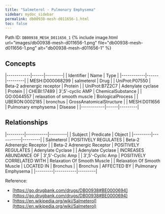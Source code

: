 ```yaml
---
title: "Salmeterol - Pulmonary Emphysema"
sidebar: mydoc_sidebar
permalink: db00938-mesh-d011656-1.html
toc: false 
---
```



Path ID: `DB00938_MESH_D011656_1`
{% include image.html url="images/db00938-mesh-d011656-1.png" file="db00938-mesh-d011656-1.png" alt="db00938-mesh-d011656-1" %}

## Concepts

|------------|------|---------|
| Identifier | Name | Type    |
|------------|------|---------|
| MESH:D000068299 | salmeterol | Drug |
| UniProt:P07550 | Beta-2 adrenergic receptor | Protein |
| UniProt:B7Z2C7 | Adenylate cyclase | Protein |
| CHEBI:17489 | 3',5'-cyclic AMP | ChemicalSubstance |
| GO:0044557 | relaxation of smooth muscle | BiologicalProcess |
| UBERON:0002185 | bronchus | GrossAnatomicalStructure |
| MESH:D011656 | Pulmonary emphysema | Disease |
|------------|------|---------|

## Relationships

|---------|-----------|---------|
| Subject | Predicate | Object  |
|---------|-----------|---------|
| Salmeterol | POSITIVELY REGULATES | Beta-2 Adrenergic Receptor |
| Beta-2 Adrenergic Receptor | POSITIVELY REGULATES | Adenylate Cyclase |
| Adenylate Cyclase | INCREASES ABUNDANCE OF | 3',5'-Cyclic Amp |
| 3',5'-Cyclic Amp | POSITIVELY CORRELATED WITH | Relaxation Of Smooth Muscle |
| Relaxation Of Smooth Muscle | LOCATED IN | Bronchus |
| Bronchus | AFFECTED BY | Pulmonary Emphysema |
|---------|-----------|---------|

Reference: 
  - [https://go.drugbank.com/drugs/DB00938#BE0000694](https://go.drugbank.com/drugs/DB00938#BE0000694)
  - [https://en.wikipedia.org/wiki/Salmeterol](https://en.wikipedia.org/wiki/Salmeterol)
